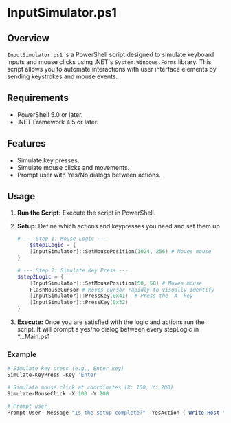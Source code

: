 # InputSimulator.ps1

## Overview

`InputSimulator.ps1` is a PowerShell script designed to simulate keyboard inputs and mouse clicks using .NET's `System.Windows.Forms` library. This script allows you to automate interactions with user interface elements by sending keystrokes and mouse events.

## Requirements

* PowerShell 5.0 or later.
* .NET Framework 4.5 or later.

## Features

- Simulate key presses.
- Simulate mouse clicks and movements.
- Prompt user with Yes/No dialogs between actions.

## Usage

1. **Run the Script:** Execute the script in PowerShell.
2. **Setup:** Define which actions and keypresses you need and set them up

    ```powershell
    # --- Step 1: Mouse Logic ---
        $step1Logic = {
        [InputSimulator]::SetMousePosition(1024, 256) # Moves mouse
    }

    # --- Step 2: Simulate Key Press ---
    $step2Logic = {
        [InputSimulator]::SetMousePosition(50, 50) # Moves mouse
        FlashMouseCursor # Moves cursor rapidly to visually identify
        [InputSimulator]::PressKey(0x41)  # Press the 'A' key
        [InputSimulator]::PressKey(0x32)
    }
    ```

3. **Execute:** Once you are satisfied with the logic and actions run the script.
It will prompt a yes/no dialog between every stepLogic in *...Main.ps1

### Example

```powershell
# Simulate key press (e.g., Enter key)
Simulate-KeyPress -Key 'Enter'

# Simulate mouse click at coordinates (X: 100, Y: 200)
Simulate-MouseClick -X 100 -Y 200

# Prompt user
Prompt-User -Message "Is the setup complete?" -YesAction { Write-Host "User selected Yes" } -NoAction { Write-Host "User selected No" }
```
